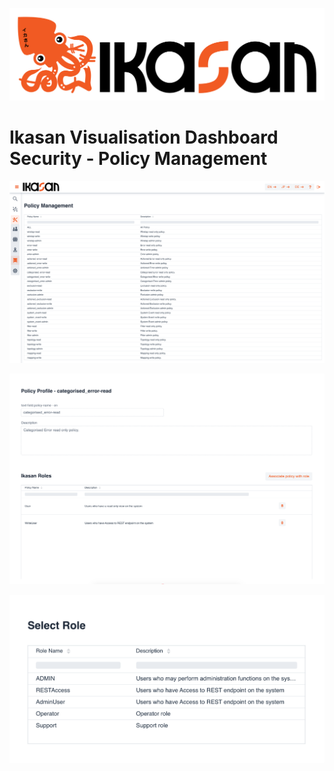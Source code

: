 ![IKASAN](../../developer/docs/quickstart-images/Ikasan-title-transparent.png)

# Ikasan Visualisation Dashboard Security - Policy Management

![Policy Management](../../developer/docs/quickstart-images/policy-management-screen.png)

![Policy Management Associated Roles](../../developer/docs/quickstart-images/policy-management-associated-roles.png)

![Policy Management Add Role](../../developer/docs/quickstart-images/policy-management-add-role.png)



